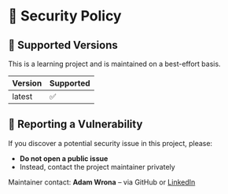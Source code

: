 # 🔐 Security Policy

## 📅 Supported Versions

This is a learning project and is maintained on a best-effort basis.

| Version | Supported          |
|---------|--------------------|
| latest  | ✅                 |

## 📣 Reporting a Vulnerability

If you discover a potential security issue in this project, please:

- **Do not open a public issue**
- Instead, contact the project maintainer privately

Maintainer contact:
**Adam Wrona** – via GitHub or [LinkedIn](https://www.linkedin.com/in/adam-wrona-111ba728b)



